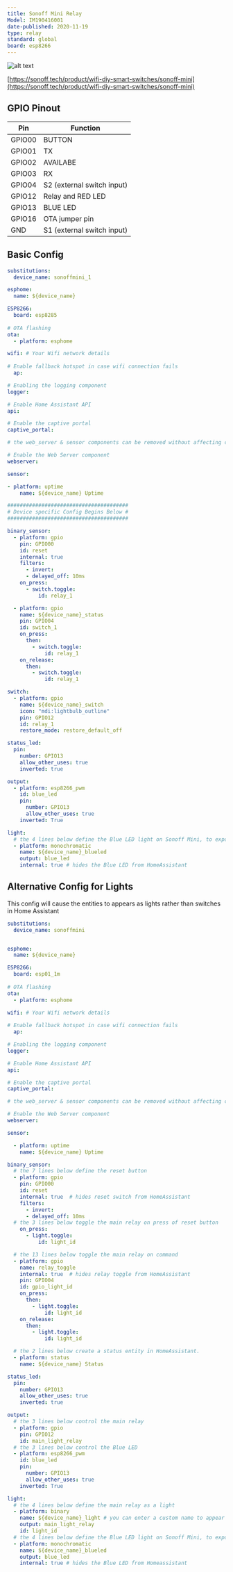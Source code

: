 ```yaml
---
title: Sonoff Mini Relay
Model: IM190416001
date-published: 2020-11-19
type: relay
standard: global
board: esp8266
---
```

  ![alt text](Sonoff-Mini-Relay.png "Product Image")

[https://sonoff.tech/product/wifi-diy-smart-switches/sonoff-mini](https://sonoff.tech/product/wifi-diy-smart-switches/sonoff-mini)

## GPIO Pinout

| Pin    | Function                   |
|--------|----------------------------|
| GPIO00 | BUTTON                     |
| GPIO01 | TX                         |
| GPIO02 | AVAILABE                   |
| GPIO03 | RX                         |
| GPIO04 | S2 (external switch input) |
| GPIO12 | Relay and RED LED          |
| GPIO13 | BLUE LED                   |
| GPIO16 | OTA jumper pin             |
| GND    | S1 (external switch input) |

## Basic Config

```yaml
substitutions:
  device_name: sonoffmini_1

esphome:
  name: ${device_name}

ESP8266:
  board: esp8285
    
# OTA flashing
ota:
  - platform: esphome

wifi: # Your Wifi network details
  
# Enable fallback hotspot in case wifi connection fails  
  ap:

# Enabling the logging component
logger:

# Enable Home Assistant API
api:

# Enable the captive portal
captive_portal:

# the web_server & sensor components can be removed without affecting core functionaility.

# Enable the Web Server component 
webserver:

sensor:

- platform: uptime
    name: ${device_name} Uptime

#######################################
# Device specific Config Begins Below #
#######################################

binary_sensor:
  - platform: gpio
    pin: GPIO00
    id: reset
    internal: true
    filters:
      - invert:
      - delayed_off: 10ms
    on_press:
      - switch.toggle:
          id: relay_1

  - platform: gpio
    name: ${device_name}_status
    pin: GPIO04
    id: switch_1
    on_press:
      then:
        - switch.toggle:
            id: relay_1
    on_release:
      then:
        - switch.toggle:
            id: relay_1

switch:
  - platform: gpio
    name: ${device_name}_switch
    icon: "mdi:lightbulb_outline"
    pin: GPIO12
    id: relay_1
    restore_mode: restore_default_off

status_led:
  pin:
    number: GPIO13
    allow_other_uses: true
    inverted: true

output:
  - platform: esp8266_pwm
    id: blue_led
    pin:
      number: GPIO13
      allow_other_uses: true
    inverted: True

light:
  # the 4 lines below define the Blue LED light on Sonoff Mini, to expose in HomeAssistant remove line "internal: true"
  - platform: monochromatic
    name: ${device_name}_blueled
    output: blue_led
    internal: true # hides the Blue LED from HomeAssistant
```

## Alternative Config for Lights

This config will cause the entities to appears as lights rather than switches in Home Assistant

```yaml
substitutions:
  device_name: sonoffmini


esphome:
  name: ${device_name}

ESP8266:
  board: esp01_1m
    
# OTA flashing
ota:
  - platform: esphome

wifi: # Your Wifi network details
  
# Enable fallback hotspot in case wifi connection fails  
  ap:

# Enabling the logging component
logger:

# Enable Home Assistant API
api:

# Enable the captive portal
captive_portal:

# the web_server & sensor components can be removed without affecting core functionaility.

# Enable the Web Server component 
webserver:

sensor:

  - platform: uptime
    name: ${device_name} Uptime

binary_sensor:
  # the 7 lines below define the reset button
  - platform: gpio
    pin: GPIO00
    id: reset
    internal: true  # hides reset switch from HomeAssistant
    filters:
      - invert:
      - delayed_off: 10ms
  # the 3 lines below toggle the main relay on press of reset button
    on_press:
      - light.toggle:
          id: light_id

  # the 13 lines below toggle the main relay on command
  - platform: gpio
    name: relay_toggle
    internal: true  # hides relay toggle from HomeAssistant
    pin: GPIO04
    id: gpio_light_id
    on_press:
      then:
        - light.toggle:
            id: light_id
    on_release:
      then:
        - light.toggle:
            id: light_id

  # the 2 lines below create a status entity in HomeAssistant.
  - platform: status
    name: ${device_name} Status

status_led:
  pin:
    number: GPIO13
    allow_other_uses: true
    inverted: true

output:
  # the 3 lines below control the main relay
  - platform: gpio
    pin: GPIO12
    id: main_light_relay  
  # the 3 lines below control the Blue LED
  - platform: esp8266_pwm
    id: blue_led
    pin:
      number: GPIO13
      allow_other_uses: true
    inverted: True

light:
  # the 4 lines below define the main relay as a light
  - platform: binary
    name: ${device_name}_light # you can enter a custom name to appear in HomeAsistant here.
    output: main_light_relay  
    id: light_id
  # the 4 lines below define the Blue LED light on Sonoff Mini, to expose in HomeAssistant remove line "internal: true"
  - platform: monochromatic
    name: ${device_name}_blueled
    output: blue_led
    internal: true # hides the Blue LED from Homeassistant
 ```
